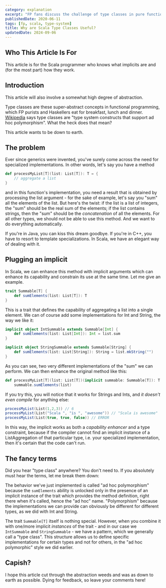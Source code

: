 ```yaml
---
category: explanation
excerpt: "FP fans discuss the challenge of type classes in pure functional programming with Scala: why are they difficult, and why do we really need them?"
publishedDate: 2020-06-11
tags: [fp, scala, type-system]
title: Why are Scala Type Classes Useful?
updatedDate: 2024-09-06
---
```


## Who This Article Is For

This article is for the Scala programmer who knows what implicits are and (for the most part) how they work.

## Introduction

This article will also involve a somewhat high degree of abstraction.

Type classes are these super-abstract concepts in functional programming, which FP purists and Haskellers eat for breakfast, lunch and dinner. [Wikipedia](https://en.wikipedia.org/wiki/Type_class) says type classes are "type system constructs that support ad hoc polymorphism". What the heck does that mean?

This article wants to be down to earth.

## The problem

Ever since generics were invented, you've surely come across the need for specialized implementations. In other words, let's say you have a method

```scala
def processMyList[T](list: List[T]): T = {
    // aggregate a list
}
```

and in this function's implementation, you need a result that is obtained by processing the list argument - for the sake of example, let's say you "sum" all the elements of the list. But here's the twist: if the list is a list of integers, the "sum" should be the real sum of the elements; if the list contains strings, then the "sum" should be the _concatenation_ of all the elements. For all other types, we should not be able to use this method. And we want to do everything automatically.

If you're in Java, you can kiss this dream goodbye. If you're in C++, you have to resort to template specializations. In Scala, we have an elegant way of dealing with it.

## Plugging an implicit

In Scala, we can enhance this method with implicit arguments which can enhance its capability and constrain its use at the same time. Let me give an example.

```scala
trait Summable[T] {
    def sumElements(list: List[T]): T
}
```

This is a trait that defines the capability of aggregating a list into a single element. We can of course add some implementations for Int and String, the way we like it:

```scala
implicit object IntSummable extends Summable[Int] {
    def sumElements(list: List[Int]): Int = list.sum
}

implicit object StringSummable extends Summable[String] {
    def sumElements(list: List[String]): String = list.mkString("")
}
```

As you can see, two very different implementations of the "sum" we can perform. We can then enhance the original method like this:

```scala
def processMyList[T](list: List[T])(implicit summable: Summable[T]): T =
    summable.sumElements(list)
```

If you try this, you will notice that it works for Strings and Ints, and _it doesn't even compile_ for anything else:

```scala
processMyList(List(1,2,3)) // 6
processMyList(List("Scala ", "is ", "awesome")) // "Scala is awesome"
processMyList(List(true, true, false)) // ERROR
```

In this way, the implicit works as both a _capability enhancer_ and a type constraint, because if the compiler cannot find an implicit instance of a ListAggregation of that particular type, i.e. your specialized implementation, then it's certain that the code can't run.

## The fancy terms

Did you hear "type class" anywhere? You don't need to. If you absolutely must hear the terms, let me break them down:

The behavior we've just implemented is called "ad hoc polymorphism" because the `sumElements` ability is unlocked only in the presence of an implicit instance of the trait which provides the method definition, right there when it's called, hence the "ad hoc" name. "Polymorphism" because the implementations we can provide can obviously be different for different types, as we did with Int and String.

The trait `Summable[T]` itself is nothing special. However, when you combine it with one/more implicit _instances_ of the trait - and in our case we `IntSummable` and `StringSummable` - we have a pattern, which we generally call a "type class". This structure allows us to define specific implementations for certain types and not for others, in the "ad hoc polymorphic" style we did earlier.

## Capish?

I hope this article cut through the abstraction weeds and was as down to earth as possible. Dying for feedback, so leave your comments here!
